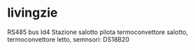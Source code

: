 # livingzie
RS485 bus Id4
Stazione salotto pilota termoconvettore salotto, termoconvettore letto, semnsori: DS18B20
